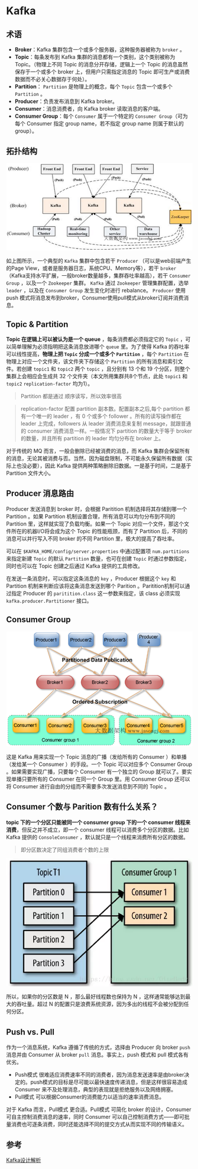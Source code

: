 # Kafka

## 术语

  - **Broker**：Kafka 集群包含一个或多个服务器，这种服务器被称为 `broker` 。
  - **Topic**：每条发布到 Kafka 集群的消息都有一个类别，这个类别被称为 Topic。（物理上不同 Topic 的消息分开存储，逻辑上一个 Topic 的消息虽然保存于一个或多个 broker 上，但用户只需指定消息的 Topic 即可生产或消费数据而不必关心数据存于何处）。
  - **Partition**： `Partition` 是物理上的概念，每个 `Topic` 包含一个或多个 `Partition` 。
  - **Producer**：负责发布消息到 Kafka broker。
  - **Consumer**：消息消费者，向 Kafka broker 读取消息的客户端。
  - **Consumer Group**：每个 `Consumer` 属于一个特定的 `Consumer Group`（可为每个 Consumer 指定 group name，若不指定 group name 则属于默认的 group）。

## 拓扑结构

![image](images/9a9bab37c896c086e2fee7b3e15a9ae3.png)

如上图所示，一个典型的 `Kafka` 集群中包含若干 `Producer` （可以是web前端产生的Page View，或者是服务器日志，系统CPU、Memory等），若干 `broker` （Kafka支持水平扩展，一般broker数量越多，集群吞吐率越高），若干 `Consumer Group` ，以及一个 `Zookeeper` 集群。 `Kafka` 通过 `Zookeeper` 管理集群配置，选举 `leader` ，以及在 `Consumer Group` 发生变化时进行 rebalance。 `Producer` 使用 push 模式将消息发布到broker，Consumer使用pull模式从broker订阅并消费消息。

## Topic & Partition

**Topic 在逻辑上可以被认为是一个 queue** ，每条消费都必须指定它的 `Topic` ，可以简单理解为必须指明把这条消息放进哪个 `queue` 里。为了使得 Kafka 的吞吐率可以线性提高，**物理上把 `Topic` 分成一个或多个 `Partition`** ，每个 `Partition` 在物理上对应一个文件夹，该文件夹下存储这个 `Partition` 的所有消息和索引文件。若创建 `topic1` 和 `topic2` 两个 `topic` ，且分别有 13 个和 19 个分区，则整个集群上会相应会生成共 32 个文件夹（本文所用集群共8个节点，此处 `topic1` 和 `topic2` `replication-factor` 均为1）。

> Partition 都是通过 顺序读写，所以效率很高

> replication-factor 配置 partition 副本数。配置副本之后,每个 partition 都有一个唯一的 leader ，有 0 个或多个 follower 。所有的读写操作都在 leader 上完成，followers 从 leader 消费消息来复制 message，就跟普通的 consumer 消费消息一样。一般情况下 partition 的数量大于等于 broker 的数量，并且所有 partition 的 leader 均匀分布在 broker 上。

对于传统的 MQ 而言，一般会删除已经被消费的消息，而 Kafka 集群会保留所有的消息，无论其被消费与否。当然，因为磁盘限制，不可能永久保留所有数据（实际上也没必要），因此 Kafka 提供两种策略删除旧数据。一是基于时间，二是基于 Partition 文件大小。

## Producer 消息路由

Producer 发送消息到 broker 时，会根据 Paritition 机制选择将其存储到哪一个 Partition 。如果 Partition 机制设置合理，所有消息可以均匀分布到不同的 Partition 里，这样就实现了负载均衡。如果一个 Topic 对应一个文件，那这个文件所在的机器I/O将会成为这个 Topic 的性能瓶颈，而有了 Partition 后，不同的消息可以并行写入不同 broker 的不同 Partition 里，极大的提高了吞吐率。

可以在 `$KAFKA_HOME/config/server.properties` 中通过配置项 `num.partitions` 来指定新建 `Topic` 的默认 `Partition` 数量，也可在创建 `Topic` 时通过参数指定，同时也可以在 Topic 创建之后通过 Kafka 提供的工具修改。

在发送一条消息时，可以指定这条消息的 `key` ，Producer 根据这个 `key` 和 Partition 机制来判断应该将这条消息发送到哪个 Parition 。Paritition机制可以通过指定 Producer 的 `paritition.class` 这一参数来指定，该 class 必须实现 `kafka.producer.Partitioner` 接口。

## Consumer Group

![image](images/e54deac5512215cfc6801890bb83d792.png)

这是 Kafka 用来实现一个 Topic 消息的广播（发给所有的 Consumer ）和单播（发给某一个 Consumer ）的手段。一个 Topic 可以对应多个 Consumer Group 。如果需要实现广播，只要每个 Consumer 有一个独立的 Group 就可以了。要实现单播只要所有的 Consumer 在同一个 Group 里。用 Consumer Group 还可以将 Consumer 进行自由的分组而不需要多次发送消息到不同的 Topic 。

## Consumer 个数与 Parition 数有什么关系？

**topic 下的一个分区只能被同一个 consumer group 下的一个 consumer 线程来消费**，但反之并不成立，即一个 consumer 线程可以消费多个分区的数据。比如 Kafka 提供的 `ConsoleConsumer` ，默认就只是一个线程来消费所有分区的数据。

> 即分区数决定了同组消费者个数的上限

![image](images/5290a719713da5ce4e83422ded5bdf0c.png)

所以，如果你的分区数是 N ，那么最好线程数也保持为 N ，这样通常能够达到最大的吞吐量。超过 N 的配置只是浪费系统资源，因为多出的线程不会被分配到任何分区。

## Push vs. Pull　　

作为一个消息系统，Kafka 遵循了传统的方式，选择由 Producer 向 broker `push` 消息并由 Consumer 从 broker `pull` 消息。事实上，push 模式和 pull 模式各有优劣。

  - Push模式 很难适应消费速率不同的消费者，因为消息发送速率是由broker决定的。push模式的目标是尽可能以最快速度传递消息，但是这样很容易造成 Consumer 来不及处理消息，典型的表现就是拒绝服务以及网络拥塞。
  - Pull模式 可以根据Consumer的消费能力以适当的速率消费消息。

对于 Kafka 而言，Pull模式 更合适。Pull模式 可简化 broker 的设计，Consumer 可自主控制消费消息的速率，同时 Consumer 可以自己控制消费方式——即可批量消费也可逐条消费，同时还能选择不同的提交方式从而实现不同的传输语义。

## 参考

[Kafka设计解析](http://www.jasongj.com/2015/03/10/KafkaColumn1/)
